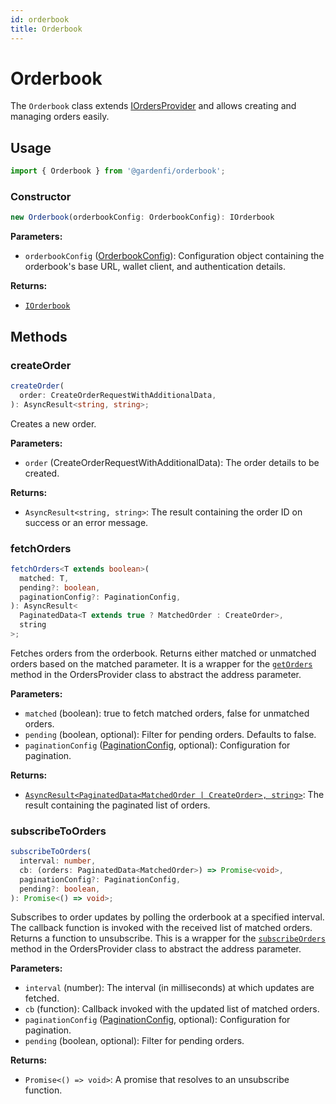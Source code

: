 ```yaml
---
id: orderbook
title: Orderbook
---
```


# Orderbook

The `Orderbook` class extends [IOrdersProvider](../types/IOrderProvider.md) and allows creating and managing orders easily.

## Usage

```ts
import { Orderbook } from '@gardenfi/orderbook';
```

### Constructor

```ts
new Orderbook(orderbookConfig: OrderbookConfig): IOrderbook
```

**Parameters:**

- `orderbookConfig` ([OrderbookConfig](../types/OrderbookConfig.md)): Configuration object containing the orderbook's base URL, wallet client, and authentication details.

**Returns:**

- [`IOrderbook`](../types/IOrderbook.md)

## Methods

### createOrder

```ts
createOrder(
  order: CreateOrderRequestWithAdditionalData,
): AsyncResult<string, string>;
```

Creates a new order.

**Parameters:**

- `order` (CreateOrderRequestWithAdditionalData): The order details to be created.

**Returns:**

- `AsyncResult<string, string>`: The result containing the order ID on success or an error message.

### fetchOrders

```ts
fetchOrders<T extends boolean>(
  matched: T,
  pending?: boolean,
  paginationConfig?: PaginationConfig,
): AsyncResult<
  PaginatedData<T extends true ? MatchedOrder : CreateOrder>,
  string
>;
```

Fetches orders from the orderbook. Returns either matched or unmatched orders based on the matched parameter. It is a wrapper for the [`getOrders`](./OrdersProvider.md#getorders) method in the OrdersProvider class to abstract the address parameter.

**Parameters:**

- `matched` (boolean): true to fetch matched orders, false for unmatched orders.
- `pending` (boolean, optional): Filter for pending orders. Defaults to false.
- `paginationConfig` ([PaginationConfig](../types/pagination.md), optional): Configuration for pagination.

**Returns:**

- [`AsyncResult<PaginatedData<MatchedOrder | CreateOrder>, string>`](../types/Order.md#matchedorder): The result containing the paginated list of orders.

### subscribeToOrders

```ts
subscribeToOrders(
  interval: number,
  cb: (orders: PaginatedData<MatchedOrder>) => Promise<void>,
  paginationConfig?: PaginationConfig,
  pending?: boolean,
): Promise<() => void>;
```

Subscribes to order updates by polling the orderbook at a specified interval. The callback function is invoked with the received list of matched orders. Returns a function to unsubscribe. This is a wrapper for the [`subscribeOrders`](./OrdersProvider.md#subscribeorders) method in the OrdersProvider class to abstract the address parameter.

**Parameters:**

- `interval` (number): The interval (in milliseconds) at which updates are fetched.
- `cb` (function): Callback invoked with the updated list of matched orders.
- `paginationConfig` ([PaginationConfig](../types/pagination.md), optional): Configuration for pagination.
- `pending` (boolean, optional): Filter for pending orders.

**Returns:**

- `Promise<() => void>`: A promise that resolves to an unsubscribe function.

